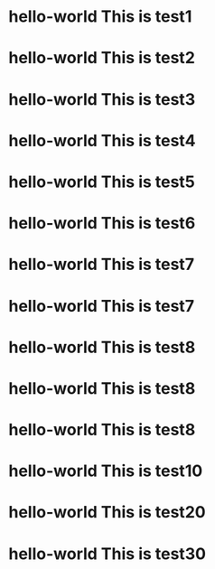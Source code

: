 # hello-world This is test1
# hello-world This is test2
# hello-world This is test3
# hello-world This is test4
# hello-world This is test5
# hello-world This is test6
# hello-world This is test7
# hello-world This is test7
# hello-world This is test8
# hello-world This is test8
# hello-world This is test8
# hello-world This is test10
# hello-world This is test20
# hello-world This is test30
